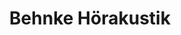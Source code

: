 ---
title: "Behnke Hörakustik"
url: /furtwangen-im-schwarzwald/behnke-hoerakustik/
shop: Hörgeräte
---